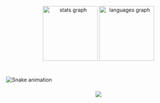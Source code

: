 <div align="center">
  <img src="https://github-readme-stats.vercel.app/api?hide_title=true&hide_rank=false&show_icons=true&include_all_commits=true&count_private=true&disable_animations=false&theme=vue-dark&locale=en&hide_border=true&username=MarbertMataverde" height="150" alt="stats graph"  />
  <img src="https://github-readme-stats.vercel.app/api/top-langs?locale=en&hide_title=true&layout=compact&card_width=320&langs_count=6&theme=vue-dark&hide_border=true&username=MarbertMataverde" height="150" alt="languages graph"  />
</div>

###

<br clear="both">

<img href="https://raw.githubusercontent.com/MarbertMataverde/MarbertMataverde/blob/output/snake.svg" alt="Snake animation" />

###

<div align="center">
  <img src="https://profile-counter.glitch.me/MarbertMataverde/count.svg?"  />
</div>